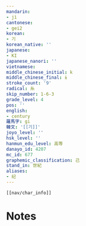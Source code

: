 ```yaml
---
mandarin:
- jì
cantonese:
- gei2
korean:
- 기
korean_native: ''
japanese:
- KI
japanese_nanori: ''
vietnamese:
middle_chinese_initial: k
middle_chinese_final: ɨ
stroke_count: '9'
radical: 糸
skip_number: 1-6-3
grade_level: 4
pos: ''
english:
- century
羅馬字: gi
韓文: '[[기]]'
joyo_level: ''
hsk_level: ''
hanmun_edu_level: 高等
danayo_id: 4207
mc_id: 677
graphemic_classification: 己
stand_in: 世紀
aliases:
- 纪
---
```

```meta-bind-embed
[[nav/char_info]]
```

# Notes
